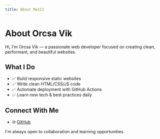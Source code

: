 ```yaml
---
title: About Me111
---
```


# About Orcsa Vik

Hi, I'm Orcsa Vik — a passionate web developer focused on creating clean, performant, and beautiful websites.

## What I Do

- ✅ Build responsive static websites
- ✅ Write clean HTML/CSS/JS code
- ✅ Automate deployment with GitHub Actions
- ✅ Learn new tech & best practices daily

## Connect With Me

- 🌐 [GitHub](https://github.com/OrcsaVik)

I'm always open to collaboration and learning opportunities.